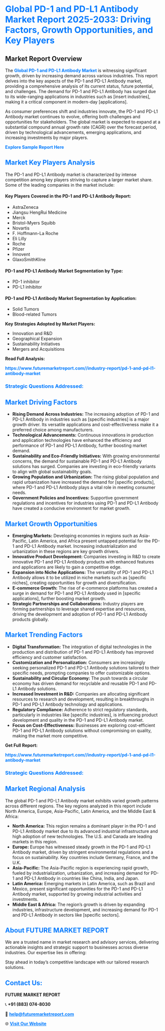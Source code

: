 <h1 style="color: #007BFF;">Global PD-1 and PD-L1 Antibody Market Report 2025-2033: Driving Factors, Growth Opportunities, and Key Players</h1>

<section id="overview">
<h2>Market Report Overview</h2>
<p>The <a href="https://www.futuremarketreport.com//industry-report/pd-1-and-pd-l1-antibody-market" style="color: #007BFF; text-decoration: none;"><strong>Global PD-1 and PD-L1 Antibody Market</strong></a> is witnessing significant growth, driven by increasing demand across various industries. This report delves into the key aspects of the PD-1 and PD-L1 Antibody market, providing a comprehensive analysis of its current status, future potential, and challenges. The demand for PD-1 and PD-L1 Antibody has surged due to its wide-ranging applications in industries such as [insert industries], making it a critical component in modern-day [applications].</p>
<p>As consumer preferences shift and industries innovate, the PD-1 and PD-L1 Antibody market continues to evolve, offering both challenges and opportunities for stakeholders. The global market is expected to expand at a substantial compound annual growth rate (CAGR) over the forecast period, driven by technological advancements, emerging applications, and increasing investments by major players.</p>
</section>

<section id="overview">
<p><a href="https://www.futuremarketreport.com//request-sample/reportId=77376" style="color: #007BFF; text-decoration: none;"><strong>Explore Sample Report Here</strong></a></p>
</section>

<section id="key-players">
<h2 style="color: #007BFF;">Market Key Players Analysis</h2>
<p>The PD-1 and PD-L1 Antibody market is characterized by intense competition among key players striving to capture a larger market share. Some of the leading companies in the market include:</p>
<h4>Key Players Covered in the PD-1 and PD-L1 Antibody Report:</h4>
<ul><li>AstraZeneca</li><li>Jiangsu HengRui Medicine</li><li>Merck</li><li>Bristol-Myers Squibb</li><li>Novartis</li><li>F. Hoffmann-La Roche</li><li>Eli Lilly</li><li>Roche</li><li>Pfizer</li><li>Innovent</li><li>GlaxoSmithKline</li></ul>
<h4>PD-1 and PD-L1 Antibody Market Segmentation by Type:</h4>
<ul><li>PD-1 inhibitor</li><li>PD-L1 inhibitor</li></ul>

<h4>PD-1 and PD-L1 Antibody Market Segmentation by Application:</h4>
<ul><li>Solid Tumors</li><li>Blood-related Tumors</li></ul>
<p><strong>Key Strategies Adopted by Market Players:</strong></p>
<ul>
<li>Innovation and R&D</li>
<li>Geographical Expansion</li>
<li>Sustainability Initiatives</li>
<li>Mergers and Acquisitions</li>
</ul>
</section>

<section>
<p><strong>Read Full Analysis: </strong></p><a href="https://www.futuremarketreport.com//industry-report/pd-1-and-pd-l1-antibody-market" style="color: #007BFF; text-decoration: none;"><strong>https://www.futuremarketreport.com//industry-report/pd-1-and-pd-l1-antibody-market</strong></a>
<h3 style="color: #007BFF;">Strategic Questions Addressed:</h3>
</section>

<section id="driving-factors">
<h2 style="color: #007BFF;">Market Driving Factors</h2>
<ul>
<li><strong>Rising Demand Across Industries:</strong> The increasing adoption of PD-1 and PD-L1 Antibody in industries such as [specific industries] is a major growth driver. Its versatile applications and cost-effectiveness make it a preferred choice among manufacturers.</li>
<li><strong>Technological Advancements:</strong> Continuous innovations in production and application technologies have enhanced the efficiency and performance of PD-1 and PD-L1 Antibody, further boosting market demand.</li>
<li><strong>Sustainability and Eco-Friendly Initiatives:</strong> With growing environmental concerns, the demand for sustainable PD-1 and PD-L1 Antibody solutions has surged. Companies are investing in eco-friendly variants to align with global sustainability goals.</li>
<li><strong>Growing Population and Urbanization:</strong> The rising global population and rapid urbanization have increased the demand for [specific products], where PD-1 and PD-L1 Antibody plays a vital role in meeting consumer needs.</li>
<li><strong>Government Policies and Incentives:</strong> Supportive government regulations and incentives for industries using PD-1 and PD-L1 Antibody have created a conducive environment for market growth.</li>
</ul>
</section>

<section id="growth-opportunities">
<h2 style="color: #007BFF;">Market Growth Opportunities</h2>
<ul>
<li><strong>Emerging Markets:</strong> Developing economies in regions such as Asia-Pacific, Latin America, and Africa present untapped potential for the PD-1 and PD-L1 Antibody market. Increasing industrialization and urbanization in these regions are key growth drivers.</li>
<li><strong>Innovative Product Development:</strong> Companies investing in R&D to create innovative PD-1 and PD-L1 Antibody products with enhanced features and applications are likely to gain a competitive edge.</li>
<li><strong>Expansion into Niche Applications:</strong> The versatility of PD-1 and PD-L1 Antibody allows it to be utilized in niche markets such as [specific niches], creating opportunities for growth and diversification.</li>
<li><strong>E-commerce Growth:</strong> The rise of e-commerce platforms has created a surge in demand for PD-1 and PD-L1 Antibody used in [specific applications], further boosting market growth.</li>
<li><strong>Strategic Partnerships and Collaborations:</strong> Industry players are forming partnerships to leverage shared expertise and resources, driving the development and adoption of PD-1 and PD-L1 Antibody products globally.</li>
</ul>
</section>

<section id="trending-factors">
<h2 style="color: #007BFF;">Market Trending Factors</h2>
<ul>
<li><strong>Digital Transformation:</strong> The integration of digital technologies in the production and distribution of PD-1 and PD-L1 Antibody has improved efficiency and customer satisfaction.</li>
<li><strong>Customization and Personalization:</strong> Consumers are increasingly seeking personalized PD-1 and PD-L1 Antibody solutions tailored to their specific needs, prompting companies to offer customizable options.</li>
<li><strong>Sustainability and Circular Economy:</strong> The push towards a circular economy has driven demand for recyclable and reusable PD-1 and PD-L1 Antibody solutions.</li>
<li><strong>Increased Investment in R&D:</strong> Companies are allocating significant resources to research and development, resulting in breakthroughs in PD-1 and PD-L1 Antibody technology and applications.</li>
<li><strong>Regulatory Compliance:</strong> Adherence to strict regulatory standards, particularly in industries like [specific industries], is influencing product development and quality in the PD-1 and PD-L1 Antibody market.</li>
<li><strong>Focus on Cost-Effectiveness:</strong> Businesses are exploring cost-efficient PD-1 and PD-L1 Antibody solutions without compromising on quality, making the market more competitive.</li>
</ul>
</section>

<section>
<p><strong>Get Full Report: </strong></p><a href="https://www.futuremarketreport.com//industry-report/pd-1-and-pd-l1-antibody-market" style="color: #007BFF; text-decoration: none;"><strong>https://www.futuremarketreport.com//industry-report/pd-1-and-pd-l1-antibody-market</strong></a>
<h3 style="color: #007BFF;">Strategic Questions Addressed:</h3>
</section>


<section id="regional-analysis">
<h2 style="color: #007BFF;">Market Regional Analysis</h2>
<p>The global PD-1 and PD-L1 Antibody market exhibits varied growth patterns across different regions. The key regions analyzed in this report include North America, Europe, Asia-Pacific, Latin America, and the Middle East & Africa:</p>
<ul>
<li><strong>North America:</strong> This region remains a dominant player in the PD-1 and PD-L1 Antibody market due to its advanced industrial infrastructure and high adoption of new technologies. The U.S. and Canada are leading markets in this region.</li>
<li><strong>Europe:</strong> Europe has witnessed steady growth in the PD-1 and PD-L1 Antibody market, driven by stringent environmental regulations and a focus on sustainability. Key countries include Germany, France, and the U.K.</li>
<li><strong>Asia-Pacific:</strong> The Asia-Pacific region is experiencing rapid growth, fueled by industrialization, urbanization, and increasing demand for PD-1 and PD-L1 Antibody in countries like China, India, and Japan.</li>
<li><strong>Latin America:</strong> Emerging markets in Latin America, such as Brazil and Mexico, present significant opportunities for the PD-1 and PD-L1 Antibody market, supported by growing industrial activities and investments.</li>
<li><strong>Middle East & Africa:</strong> The region’s growth is driven by expanding industries, infrastructure development, and increasing demand for PD-1 and PD-L1 Antibody in sectors like [specific sectors].</li>
</ul>
</section>

<footer>
<h2 style="color: #007BFF;">About FUTURE MARKET REPORT</h2>
<p>We are a trusted name in market research and advisory services, delivering actionable insights and strategic support to businesses across diverse industries. Our expertise lies in offering:</p>

<p>Stay ahead in today’s competitive landscape with our tailored research solutions.</p>

<h2 style="color: #007BFF;">Contact Us:</h2>
<p><strong>FUTURE MARKET REPORT</strong></p>
<p>📞 <strong>+91 (883) 074-8030</strong></p>
<p>📧 <strong><a href="mailto:help@futuremarketreport.com" style="color: #007BFF;">help@futuremarketreport.com</a></strong></p>
<p>🌐 <strong><a href="https://www.futuremarketreport.com/" style="color: #007BFF;">Visit Our Website</a></strong></p>
</footer>